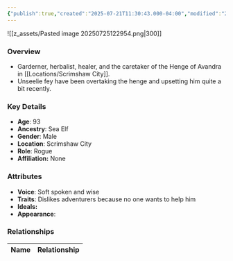 ```yaml
---
{"publish":true,"created":"2025-07-21T11:30:43.000-04:00","modified":"2025-07-25T12:31:41.000-04:00","published":"2025-07-25T12:31:41.000-04:00","cssclasses":"","Age":"93","Ancestry":"Sea Elf","Gender":"Male","Location":["Scrimshaw City"],"Role":["Rogue"],"Affiliation":["None"],"Appearances":["[[-The High Rollers Campaign-]]"]}
---
```



![[z_assets/Pasted image 20250725122954.png|300]]

### Overview
- Garderner, herbalist, healer, and the caretaker of the Henge of Avandra in [[Locations/Scrimshaw City]].
- Unseelie fey have been overtaking the henge and upsetting him quite a bit recently.

### Key Details
- **Age**: 93
- **Ancestry**: Sea Elf
- **Gender**: Male
- **Location**: Scrimshaw City
- **Role**: Rogue
- **Affiliation:** None

### Attributes
- **Voice**: Soft spoken and wise
- **Traits**: Dislikes adventurers because no one wants to help him
- **Ideals:** 
- **Appearance**: 

### Relationships

| Name  | Relationship |
| ----- | ------------ |
